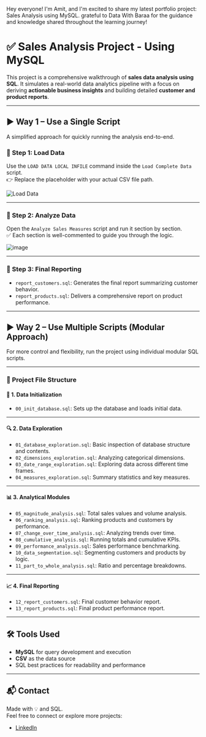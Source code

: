 Hey everyone! I'm Amit, and I'm excited to share my latest portfolio project: Sales Analysis using MySQL.
grateful to Data With Baraa for the guidance and knowledge shared throughout the learning journey!

# ✅ Sales Analysis Project - Using MySQL 

This project is a comprehensive walkthrough of **sales data analysis using SQL**. It simulates a real-world data analytics pipeline with a focus on deriving **actionable business insights** and building detailed **customer and product reports**.

---

## ▶️ Way 1 – Use a Single Script

A simplified approach for quickly running the analysis end-to-end.

### 🔹 Step 1: Load Data

Use the `LOAD DATA LOCAL INFILE` command inside the `Load Complete Data` script.  
👉 Replace the placeholder with your actual CSV file path.

![Load Data](https://github.com/user-attachments/assets/b32ff692-bee6-4db3-8ea0-8ab660e881c7)

---

### 🔹 Step 2: Analyze Data

Open the `Analyze Sales Measures` script and run it section by section.  
✅ Each section is well-commented to guide you through the logic.

![image](https://github.com/user-attachments/assets/7215c604-e003-4503-9dbf-56a10e174fc7)


---

### 🔹 Step 3: Final Reporting

- `report_customers.sql`: Generates the final report summarizing customer behavior.
- `report_products.sql`: Delivers a comprehensive report on product performance.

---

## ▶️ Way 2 – Use Multiple Scripts (Modular Approach)

For more control and flexibility, run the project using individual modular SQL scripts.

---

### 📁 Project File Structure

#### 🔧 1. Data Initialization
- `00_init_database.sql`: Sets up the database and loads initial data.

---

#### 🔍 2. Data Exploration
- `01_database_exploration.sql`: Basic inspection of database structure and contents.
- `02_dimensions_exploration.sql`: Analyzing categorical dimensions.
- `03_date_range_exploration.sql`: Exploring data across different time frames.
- `04_measures_exploration.sql`: Summary statistics and key measures.

---

#### 📊 3. Analytical Modules
- `05_magnitude_analysis.sql`: Total sales values and volume analysis.
- `06_ranking_analysis.sql`: Ranking products and customers by performance.
- `07_change_over_time_analysis.sql`: Analyzing trends over time.
- `08_cumulative_analysis.sql`: Running totals and cumulative KPIs.
- `09_performance_analysis.sql`: Sales performance benchmarking.
- `10_data_segmentation.sql`: Segmenting customers and products by logic.
- `11_part_to_whole_analysis.sql`: Ratio and percentage breakdowns.

---

#### 📈 4. Final Reporting
- `12_report_customers.sql`: Final customer behavior report.
- `13_report_products.sql`: Final product performance report.

---

## 🛠️ Tools Used
- **MySQL** for query development and execution
- **CSV** as the data source
- SQL best practices for readability and performance

---

## 📬 Contact

Made with 💡 and SQL.  
Feel free to connect or explore more projects:

- [LinkedIn](https://www.linkedin.com/in/amit-babani-26613522a/)
